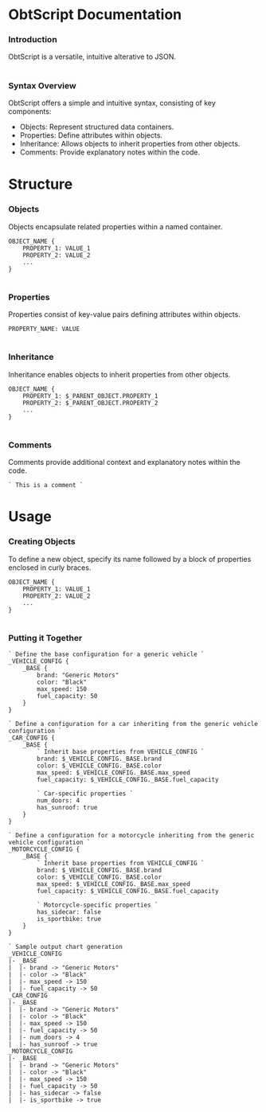 
# ObtScript Documentation

### Introduction

ObtScript is a versatile, intuitive alterative to JSON. 

#

### Syntax Overview

ObtScript offers a simple and intuitive syntax, consisting of key components:

* Objects: Represent structured data containers.
* Properties: Define attributes within objects.
* Inheritance: Allows objects to inherit properties from other objects.
* Comments: Provide explanatory notes within the code.

#
  
# Structure

### Objects

Objects encapsulate related properties within a named container.

```
OBJECT_NAME {
    PROPERTY_1: VALUE_1
    PROPERTY_2: VALUE_2
    ...
}
```

#

### Properties

Properties consist of key-value pairs defining attributes within objects.

```
PROPERTY_NAME: VALUE
```

#

### Inheritance

Inheritance enables objects to inherit properties from other objects.

```
OBJECT_NAME {
    PROPERTY_1: $_PARENT_OBJECT.PROPERTY_1
    PROPERTY_2: $_PARENT_OBJECT.PROPERTY_2
    ...
}
```

#

### Comments

Comments provide additional context and explanatory notes within the code.

```
` This is a comment `
```

#

# Usage

### Creating Objects

To define a new object, specify its name followed by a block of properties enclosed in curly braces.

```
OBJECT_NAME {
    PROPERTY_1: VALUE_1
    PROPERTY_2: VALUE_2
    ...
}
```

#

### Putting it Together

```
` Define the base configuration for a generic vehicle `
_VEHICLE_CONFIG {
    _BASE {
        brand: "Generic Motors"
        color: "Black"
        max_speed: 150
        fuel_capacity: 50
    }
}

` Define a configuration for a car inheriting from the generic vehicle configuration `
_CAR_CONFIG {
    _BASE {
        ` Inherit base properties from VEHICLE_CONFIG `
        brand: $_VEHICLE_CONFIG._BASE.brand
        color: $_VEHICLE_CONFIG._BASE.color
        max_speed: $_VEHICLE_CONFIG._BASE.max_speed
        fuel_capacity: $_VEHICLE_CONFIG._BASE.fuel_capacity

        ` Car-specific properties `
        num_doors: 4
        has_sunroof: true
    }
}

` Define a configuration for a motorcycle inheriting from the generic vehicle configuration `
_MOTORCYCLE_CONFIG {
    _BASE {
        ` Inherit base properties from VEHICLE_CONFIG `
        brand: $_VEHICLE_CONFIG._BASE.brand
        color: $_VEHICLE_CONFIG._BASE.color
        max_speed: $_VEHICLE_CONFIG._BASE.max_speed
        fuel_capacity: $_VEHICLE_CONFIG._BASE.fuel_capacity

        ` Motorcycle-specific properties `
        has_sidecar: false
        is_sportbike: true
    }
}

` Sample output chart generation
_VEHICLE_CONFIG
|- _BASE
|  |- brand -> "Generic Motors"
|  |- color -> "Black"
|  |- max_speed -> 150
|  |- fuel_capacity -> 50
_CAR_CONFIG
|- _BASE
|  |- brand -> "Generic Motors"
|  |- color -> "Black"
|  |- max_speed -> 150
|  |- fuel_capacity -> 50
|  |- num_doors -> 4
|  |- has_sunroof -> true
_MOTORCYCLE_CONFIG
|- _BASE
|  |- brand -> "Generic Motors"
|  |- color -> "Black"
|  |- max_speed -> 150
|  |- fuel_capacity -> 50
|  |- has_sidecar -> false
|  |- is_sportbike -> true
```

#
